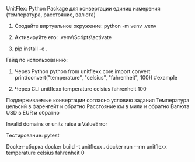 UnitFlex: Python Package для конвертации единиц измерения (температура, расстояние, валюта)

1. Создайте виртуальное окружение:
   python -m venv .venv

2. Активируйте его:
.venv\Scripts\activate

3. pip install -e .

Гайд по использованию:
1) Через Python
python
from unitflexx.core import convert
print(convert("temperature", "celsius", "fahrenheit", 100))  #example

2) Через CLI 
unitflexx temperature celsius fahrenheit 100 


Поддерживаемые конвертации согласно условию задания
Температура	цельсий в фаренгейт и обратно
Расстояние	км в мили и обратно
Валюта	USD в EUR и обратно

Invalid domains or units raise a ValueError

Тестирование: pytest 

Docker-сборка
docker build -t unitflexx .
docker run --rm unitflexx temperature celsius fahrenheit 0
